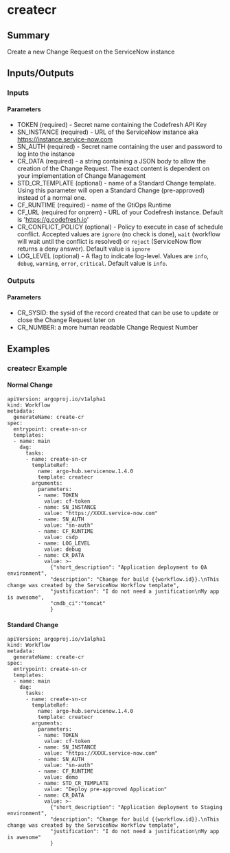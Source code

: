 # createcr

## Summary
Create a new Change Request on the ServiceNow instance

## Inputs/Outputs

### Inputs
#### Parameters
* TOKEN (required) - Secret name containing the Codefresh API Key
* SN_INSTANCE (required) - URL of the ServiceNow instance aka https://instance.service-now.com
* SN_AUTH (required) - Secret name containing the user and password to log into the instance
* CR_DATA (required) - a string containing a JSON body to allow the creation of the Change Request. The exact content is dependent on your implementation of Change Management
* STD_CR_TEMPLATE (optional) - name of a Standard Change template. Using this parameter will open a Standard Change (pre-approved) instead of a normal one.
* CF_RUNTIME (required) - name of the GtiOps Runtime
* CF_URL (required for onprem) - URL of your Codefresh instance. Default is 'https://g.codefresh.io'
* CR_CONFLICT_POLICY (optional) - Policy to execute in case of schedule conflict. Accepted values are `ignore` (no check is done), `wait` (workflow will wait until the conflict is resolved) or `reject` (ServiceNow flow returns a deny answer). Default value is `ignore`
* LOG_LEVEL (optional) - A flag to indicate log-level. Values are `info`, `debug`, `warning`, `error`, `critical`. Default value is `info`.

### Outputs
#### Parameters
* CR_SYSID: the sysid of the record created that can be use to update or close the Change Request later on
* CR_NUMBER: a more human readable Change Request Number

## Examples

### createcr Example
#### Normal Change
```
apiVersion: argoproj.io/v1alpha1
kind: Workflow
metadata:
  generateName: create-cr
spec:
  entrypoint: create-sn-cr
  templates:
  - name: main
    dag:
      tasks:
      - name: create-sn-cr
        templateRef:
          name: argo-hub.servicenow.1.4.0
          template: createcr
        arguments:
          parameters:
          - name: TOKEN
            value: cf-token
          - name: SN_INSTANCE
            value: "https://XXXX.service-now.com"
          - name: SN_AUTH
            value: "sn-auth"
          - name: CF_RUNTIME
            value: csdp
          - name: LOG_LEVEL
            value: debug
          - name: CR_DATA
            value: >-
              {"short_description": "Application deployment to QA environment",
              "description": "Change for build {{workflow.id}}.\nThis change was created by the ServiceNow Workflow template",
              "justification": "I do not need a justification\nMy app is awesome",
              "cmdb_ci":"tomcat"
              }
```

#### Standard Change
```
apiVersion: argoproj.io/v1alpha1
kind: Workflow
metadata:
  generateName: create-cr
spec:
  entrypoint: create-sn-cr
  templates:
  - name: main
    dag:
      tasks:
      - name: create-sn-cr
        templateRef:
          name: argo-hub.servicenow.1.4.0
          template: createcr
        arguments:
          parameters:
          - name: TOKEN
            value: cf-token
          - name: SN_INSTANCE
            value: "https://XXXX.service-now.com"
          - name: SN_AUTH
            value: "sn-auth"
          - name: CF_RUNTIME
            value: demo
          - name: STD_CR_TEMPLATE
            value: "Deploy pre-approved Application"
          - name: CR_DATA
            value: >-
              {"short_description": "Application deployment to Staging environment",
              "description": "Change for build {{workflow.id}}.\nThis change was created by the ServiceNow Workflow template",
              "justification": "I do not need a justification\nMy app is awesome"
              }
```
